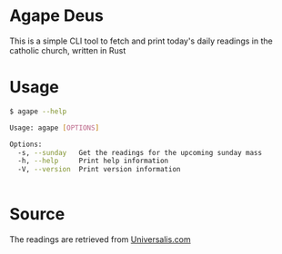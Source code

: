 # Agape Deus

This is a simple CLI tool to fetch and print today's daily readings in the catholic church, written in Rust

# Usage

```bash
$ agape --help

Usage: agape [OPTIONS]

Options:
  -s, --sunday   Get the readings for the upcoming sunday mass
  -h, --help     Print help information
  -V, --version  Print version information
  
```

# Source

The readings are retrieved from [Universalis.com](https://universalis.com/)